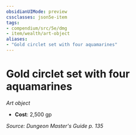 ```yaml
---
obsidianUIMode: preview
cssclasses: json5e-item
tags:
- compendium/src/5e/dmg
- item/wealth/art-object
aliases: 
- "Gold circlet set with four aquamarines"
---
```

# Gold circlet set with four aquamarines
*Art object*  

- **Cost**: 2,500 gp

*Source: Dungeon Master's Guide p. 135*